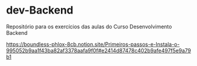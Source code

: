 # dev-Backend
Repositório para os exercícios das aulas do Curso Desenvolvimento Backend

https://boundless-phlox-8cb.notion.site/Primeiros-passos-e-Instala-o-995052b9aa1f43ba82af3378aafa9f0f#e2414d87478c402b9afe497f5e9a79b1
